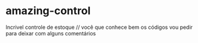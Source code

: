 # amazing-control
Incrivel controle de estoque // você que conhece bem os códigos vou pedir para deixar com alguns comentários
